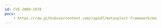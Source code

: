 ```yaml
---
id: CVE-2009-1978
pocs:
    - https://raw.githubusercontent.com/rapid7/metasploit-framework/master/modules/auxiliary/admin/oracle/osb_execqr2.rb
---
```


